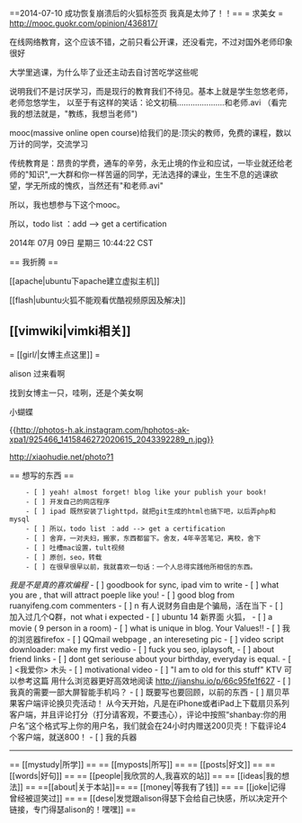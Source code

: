 ==2014-07-10 成功恢复崩溃后的火狐标签页 我真是太帅了！！==
 = 求美女 =
http://mooc.guokr.com/opinion/436817/

在线网络教育，这个应该不错，之前只看公开课，还没看完，不过对国外老师印象很好

大学里逃课，为什么毕了业还主动去自讨苦吃学这些呢

说明我们不是讨厌学习，而是现行的教育我们不待见。基本上就是学生忽悠老师，老师忽悠学生，
以至于有这样的笑话：论文初稿.....................和老师.avi （看完我的想法就是，"教练，我想当老师")

mooc(massive online open course)给我们的是:顶尖的教师，免费的课程，数以万计的同学，交流学习

传统教育是：昂贵的学费，通车的辛劳，永无止境的作业和应试，一毕业就还给老师的"知识",一大群和你一样苦逼的同学，无法选择的课业，生生不息的逃课欲望，学无所成的愧疚，当然还有"和老师.avi"

所以，我也想参与下这个mooc。

所以，todo list ：add --> get a certification

2014年 07月 09日 星期三 10:44:22 CST

== 我折腾 == 

[[apache|ubuntu下apache建立虚拟主机]]

[[flash|ubuntu火狐不能观看优酷视频原因及解决]]

[[vimwiki|vimki相关]]
----------

 = [[girl/|女博主点这里]] =


alison  过来看啊

找到女博主一只，哇咧，还是个美女啊

小蝴蝶

{{http://photos-h.ak.instagram.com/hphotos-ak-xpa1/925466_1415846272020615_2043392289_n.jpg}}

http://xiaohudie.net/photo?1

== 想写的东西 ==


        - [ ] yeah! almost forget! blog like your publish your book!
        - [ ] 开发自己的网店程序
        - [ ] ipad 既然安装了lighttpd，就把git生成的html也搞下吧，以后弄php和mysql
        - [ ] 所以，todo list ：add --> get a certification
        - [ ] 舍弃，一对夫妇，搬家，东西都留下。舍友，4年辛苦笔记，离校，舍下
        - [ ] 吐槽mac设置，tult视频
        - [ ] 原创，seo，转载
        - [ ] 在很早很早以前，我就喜欢一句话：一个人总得实践他所相信的东西。
*我是不是真的喜欢编程*
        - [ ] goodbook for sync, ipad vim to write
        - [ ] what you are , that will attract poeple like you!
        - [ ] good blog from ruanyifeng.com commenters
        - [ ] n 有人说财务自由是个骗局，活在当下
        - [ ] 加入过几个Q群，not what i expected
        - [ ] ubuntu 14 新界面 火狐，
        - [ ] a movie ( 9 person in a room)
        - [ ] what is unique in blog. Your Values!!
        - [ ] 我的浏览器firefox
        - [ ] QQmail webpage , an intereseting pic
        - [ ] video script downloader: make my first vedio
        - [ ] fuck you seo, iplaysoft,
        - [ ] about friend links
        - [ ] dont get seriouse about your birthday, everyday is equal.
        - [ ] <我爱你> 木头
        - [ ] motivational video
        - [ ] "I am to old for this stuff" KTV
        可以参考这篇 用什么浏览器更好高效地阅读  http://jianshu.io/p/66c95fe1f627
	- [ ] 我真的需要一部大屏智能手机吗？
	- [ ] 既要写也要回顾，以前的东西
	- [ ] 扇贝苹果客户端评论换贝壳活动！ 从今天开始，凡是在iPhone或者iPad上下载扇贝系列客户端，并且评论打分（打分请客观，不要违心），评论中按照“shanbay:你的用户名”这个格式写上你的用户名，我们就会在24小时内赠送200贝壳！下载评论4个客户端，就送800！ 
	- [ ] 我的兵器
	
----------


 == [[mystudy|所学]] ==
 == [[myposts|所写]] ==
 == [[posts|好文]] ==
 == [[words|好句]] ==
 == [[people|我欣赏的人,我喜欢的站]] ==
 == [[ideas|我的想法]] ==
 ==[[about|关于本站]]==
 == [[money|等我有了钱]] ==
 == [[joke|记得曾经被逗笑过]] ==
 == [[dese|发觉跟alison得瑟下会给自己快感，所以决定开个链接，专门得瑟alison的！嘿嘿]] ==

